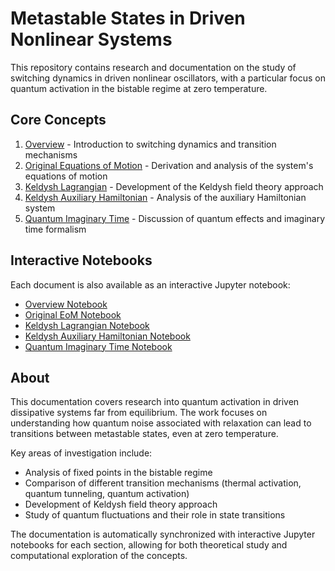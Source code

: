 # Metastable States in Driven Nonlinear Systems

This repository contains research and documentation on the study of switching dynamics in driven nonlinear oscillators, with a particular focus on quantum activation in the bistable regime at zero temperature.

## Core Concepts

1. [Overview](explain/Overview.md) - Introduction to switching dynamics and transition mechanisms
2. [Original Equations of Motion](explain/OriginalEom.md) - Derivation and analysis of the system's equations of motion
3. [Keldysh Lagrangian](explain/KeldyshLagrangian.md) - Development of the Keldysh field theory approach
4. [Keldysh Auxiliary Hamiltonian](explain/KeldyshAuxiliaryHamiltonian.md) - Analysis of the auxiliary Hamiltonian system
5. [Quantum Imaginary Time](explain/QuantumImaginary.md) - Discussion of quantum effects and imaginary time formalism

## Interactive Notebooks

Each document is also available as an interactive Jupyter notebook:

- [Overview Notebook](notebooks/Overview.ipynb)
- [Original EoM Notebook](notebooks/OriginalEom.ipynb)
- [Keldysh Lagrangian Notebook](notebooks/KeldyshLagrangian.ipynb)
- [Keldysh Auxiliary Hamiltonian Notebook](notebooks/KeldyshAuxiliaryHamiltonian.ipynb)
- [Quantum Imaginary Time Notebook](notebooks/QuantumImaginary.ipynb)

## About

This documentation covers research into quantum activation in driven dissipative systems far from equilibrium. The work focuses on understanding how quantum noise associated with relaxation can lead to transitions between metastable states, even at zero temperature.

Key areas of investigation include:
- Analysis of fixed points in the bistable regime
- Comparison of different transition mechanisms (thermal activation, quantum tunneling, quantum activation)
- Development of Keldysh field theory approach
- Study of quantum fluctuations and their role in state transitions

The documentation is automatically synchronized with interactive Jupyter notebooks for each section, allowing for both theoretical study and computational exploration of the concepts. 